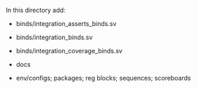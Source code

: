 In this directory add:
- binds/integration_asserts_binds.sv
- binds/integration_binds.sv
- binds/integration_coverage_binds.sv


- docs


- env/configs; packages; reg blocks; sequences; scoreboards